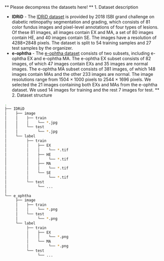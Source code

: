 ** Please decompress the datasets here!
** 1. Dataset description
- **IDRiD** -
The [IDRiD dataset](https://doi.org/10.3390/data3030025) is provided by 2018 ISBI grand challenge on diabetic retinopathy segmentation and grading, which consists of 81 color fundus images and pixel-level annotations of four types of lesions. Of these 81 images, all images contain EX and MA, a set of 80 images contain HE, and 40 images contain SE. The images have a resolution of 4288×2848 pixels. The dataset is split to 54 training samples and 27 test samples by the organizer.
- **e-ophtha** -
The [e-ophtha dataset](https://doi.org/10.1016/j.media.2014.05.004) consists of two subsets, including e-ophtha EX and e-ophtha MA. The e-ophtha EX subset consists of 82 images, of which 47 images contain EXs and 35 images are normal images. The e-ophtha MA subset consists of 381 images, of which 148 images contain MAs and the other 233 images are normal. The image resolutions range from 1504 × 1000 pixels to 2544 × 1696 pixels. We selected the 21 images containing both EXs and MAs from the e-ophtha dataset. We used 14 images for training and the rest 7 images for test.
** 2. Dataset structure
```bash
.
├── IDRiD
│    ├── image
│    │    ├── train
│    │    │    └── *.jpg
│    │    └── test
│    │         └── *.jpg
│    └── label
│         ├── train
│         │    ├── EX
│         │    │    └── *.tif
│         │    ├── HE
│         │    │    └── *.tif
│         │    ├── MA
│         │    │    └── *.tif
│         │    └── SE
│         │         └── *.tif
│         └── test
│              └── ...
│
└── e_ophtha
     ├── image
     │    ├── train
     │    │    └── *.png
     │    └── test
     │         └── *.png
     └── label
          ├── train
          │    ├── EX
          │    │    └── *.png
          │    └── MA
          │         └── *.png
          └── test
               └── ...
```
